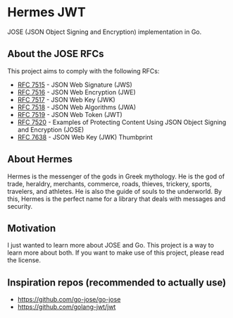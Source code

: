 # Hermes JWT

JOSE (JSON Object Signing and Encryption) implementation in Go.

## About the JOSE RFCs

This project aims to comply with the following RFCs:

- [RFC 7515](https://tools.ietf.org/html/rfc7515) - JSON Web Signature (JWS)
- [RFC 7516](https://tools.ietf.org/html/rfc7516) - JSON Web Encryption (JWE)
- [RFC 7517](https://tools.ietf.org/html/rfc7517) - JSON Web Key (JWK)
- [RFC 7518](https://tools.ietf.org/html/rfc7518) - JSON Web Algorithms (JWA)
- [RFC 7519](https://tools.ietf.org/html/rfc7519) - JSON Web Token (JWT)
- [RFC 7520](https://tools.ietf.org/html/rfc7520) - Examples of Protecting Content Using JSON Object Signing and Encryption (JOSE)
- [RFC 7638](https://tools.ietf.org/html/rfc7638) - JSON Web Key (JWK) Thumbprint

## About Hermes

Hermes is the messenger of the gods in Greek mythology. He is the god of trade, heraldry, merchants, commerce, roads, thieves, trickery, sports, travelers, and athletes. He is also the guide of souls to the underworld. By this, Hermes is the perfect name for a library that deals with messages and security.

## Motivation

I just wanted to learn more about JOSE and Go. This project is a way to learn more about both. If you want to make use of this project, please read the license.

## Inspiration repos (recommended to actually use)

- <https://github.com/go-jose/go-jose>
- <https://github.com/golang-jwt/jwt>
